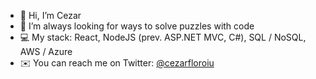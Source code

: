 - 👋  Hi, I’m Cezar
- 👀  I’m always looking for ways to solve puzzles with code
- 💻  My stack: React, NodeJS (prev. ASP.NET MVC, C#), SQL / NoSQL, AWS / Azure
- ✉️  You can reach me on Twitter: [@cezarfloroiu](https://twitter.com/cezarfloroiu)

<!---
cezarfloroiu/cezarfloroiu is a ✨ special ✨ repository because its `README.md` (this file) appears on your GitHub profile.
You can click the Preview link to take a look at your changes.
--->
